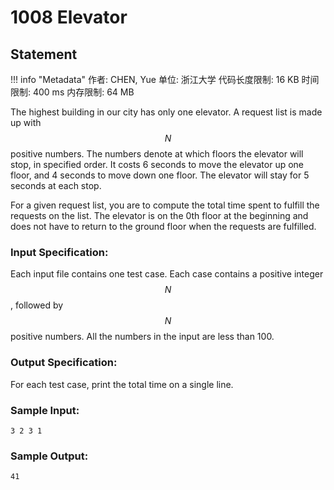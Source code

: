 
# 1008 Elevator

## Statement

!!! info "Metadata"
    作者: CHEN, Yue
    单位: 浙江大学
    代码长度限制: 16 KB
    时间限制: 400 ms
    内存限制: 64 MB

The highest building in our city has only one elevator. A request list is made up with $$N$$ positive numbers. The numbers denote at which floors the elevator will stop, in specified order. It costs 6 seconds to move the elevator up one floor, and 4 seconds to move down one floor. The elevator will stay for 5 seconds at each stop.

For a given request list, you are to compute the total time spent to fulfill the requests on the list. The elevator is on the 0th floor at the beginning and does not have to return to the ground floor when the requests are fulfilled.


### Input Specification:

Each input file contains one test case. Each case contains a positive integer $$N$$, followed by $$N$$ positive numbers. All the numbers in the input are less than 100.


### Output Specification:

For each test case, print the total time on a single line. 

### Sample Input:
```plaintext
3 2 3 1
```

### Sample Output:
```plaintext
41
```


